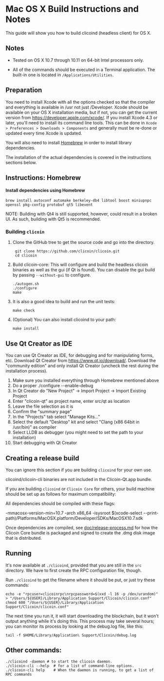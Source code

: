 Mac OS X Build Instructions and Notes
====================================
This guide will show you how to build clicoind (headless client) for OS X.

Notes
-----

* Tested on OS X 10.7 through 10.11 on 64-bit Intel processors only.

* All of the commands should be executed in a Terminal application. The
built-in one is located in `/Applications/Utilities`.

Preparation
-----------

You need to install Xcode with all the options checked so that the compiler
and everything is available in /usr not just /Developer. Xcode should be
available on your OS X installation media, but if not, you can get the
current version from https://developer.apple.com/xcode/. If you install
Xcode 4.3 or later, you'll need to install its command line tools. This can
be done in `Xcode > Preferences > Downloads > Components` and generally must
be re-done or updated every time Xcode is updated.

You will also need to install [Homebrew](http://brew.sh) in order to install library
dependencies.

The installation of the actual dependencies is covered in the instructions
sections below.

Instructions: Homebrew
----------------------

#### Install dependencies using Homebrew

    brew install autoconf automake berkeley-db4 libtool boost miniupnpc openssl pkg-config protobuf qt5 libevent

NOTE: Building with Qt4 is still supported, however, could result in a broken UI. As such, building with Qt5 is recommended.

### Building `clicoin`

1. Clone the GitHub tree to get the source code and go into the directory.

        git clone https://github.com/clicoin/clicoin.git
        cd clicoin

2.  Build clicoin-core:
    This will configure and build the headless clicoin binaries as well as the gui (if Qt is found).
    You can disable the gui build by passing `--without-gui` to configure.

        ./autogen.sh
        ./configure
        make

3.  It is also a good idea to build and run the unit tests:

        make check

4.  (Optional) You can also install clicoind to your path:

        make install

Use Qt Creator as IDE
------------------------
You can use Qt Creator as IDE, for debugging and for manipulating forms, etc.
Download Qt Creator from https://www.qt.io/download/. Download the "community edition" and only install Qt Creator (uncheck the rest during the installation process).

1. Make sure you installed everything through Homebrew mentioned above
2. Do a proper ./configure --enable-debug
3. In Qt Creator do "New Project" -> Import Project -> Import Existing Project
4. Enter "clicoin-qt" as project name, enter src/qt as location
5. Leave the file selection as it is
6. Confirm the "summary page"
7. In the "Projects" tab select "Manage Kits..."
8. Select the default "Desktop" kit and select "Clang (x86 64bit in /usr/bin)" as compiler
9. Select LLDB as debugger (you might need to set the path to your installation)
10. Start debugging with Qt Creator

Creating a release build
------------------------
You can ignore this section if you are building `clicoind` for your own use.

clicoind/clicoin-cli binaries are not included in the Clicoin-Qt.app bundle.

If you are building `clicoind` or `Clicoin Core` for others, your build machine should be set up
as follows for maximum compatibility:

All dependencies should be compiled with these flags:

 -mmacosx-version-min=10.7
 -arch x86_64
 -isysroot $(xcode-select --print-path)/Platforms/MacOSX.platform/Developer/SDKs/MacOSX10.7.sdk

Once dependencies are compiled, see [doc/release-process.md](release-process.md) for how the Clicoin Core
bundle is packaged and signed to create the .dmg disk image that is distributed.

Running
-------

It's now available at `./clicoind`, provided that you are still in the `src`
directory. We have to first create the RPC configuration file, though.

Run `./clicoind` to get the filename where it should be put, or just try these
commands:

    echo -e "rpcuser=clicoinrpc\nrpcpassword=$(xxd -l 16 -p /dev/urandom)" > "/Users/${USER}/Library/Application Support/Clicoin/clicoin.conf"
    chmod 600 "/Users/${USER}/Library/Application Support/Clicoin/clicoin.conf"

The next time you run it, it will start downloading the blockchain, but it won't
output anything while it's doing this. This process may take several hours;
you can monitor its process by looking at the debug.log file, like this:

    tail -f $HOME/Library/Application\ Support/Clicoin/debug.log

Other commands:
-------

    ./clicoind -daemon # to start the clicoin daemon.
    ./clicoin-cli --help  # for a list of command-line options.
    ./clicoin-cli help    # When the daemon is running, to get a list of RPC commands
